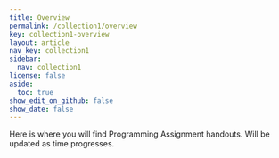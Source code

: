 ```yaml
---
title: Overview
permalink: /collection1/overview
key: collection1-overview
layout: article
nav_key: collection1
sidebar:
  nav: collection1
license: false
aside:
  toc: true
show_edit_on_github: false
show_date: false
---
```


Here is where you will find Programming Assignment handouts. Will be updated as time progresses. 